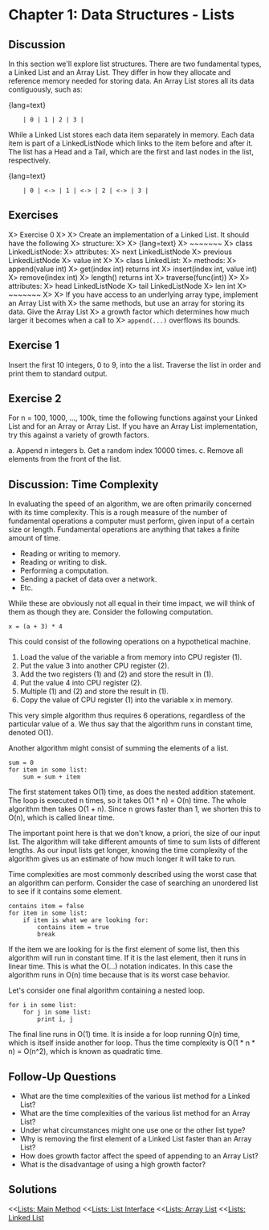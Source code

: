 Chapter 1: Data Structures - Lists
==================================

Discussion
----------
In this section we'll explore list structures. There are two fundamental types, a Linked List and an Array List. They differ in how they allocate and reference memory needed for storing data. An Array List stores all its data contiguously, such as:

{lang=text}
~~~~~~~
	| 0 | 1 | 2 | 3 |
~~~~~~~

While a Linked List stores each data item separately in memory. Each data item is part of a LinkedListNode which links to the item before and after it. The list has a Head and a Tail, which are the first and last nodes in the list, respectively.

{lang=text}
~~~~~~~
	| 0 | <-> | 1 | <-> | 2 | <-> | 3 |
~~~~~~~


Exercises
---------

X> Exercise 0
X> 
X> Create an implementation of a Linked List. It should have the following
X> structure:
X> 
X> {lang=text}
X> ~~~~~~~
X> class LinkedListNode:
X>     attributes:
X>         next LinkedListNode
X>         previous LinkedListNode
X>         value int
X> 
X> class LinkedList:
X>     methods:
X>         append(value int)
X>         get(index int) returns int
X>         insert(index int, value int)
X>         remove(index int)
X>         length() returns int
X>         traverse(func(int))
X> 
X>     attributes:
X>         head LinkedListNode
X>         tail LinkedListNode
X>         len int
X> ~~~~~~~
X> 
X> If you have access to an underlying array type, implement an Array List with
X> the same methods, but use an array for storing its data. Give the Array List
X> a growth factor which determines how much larger it becomes when a call to 
X> `append(...)` overflows its bounds.


Exercise 1
----------
Insert the first 10 integers, 0 to 9, into the a list. Traverse the list in
order and print them to standard output.


Exercise 2
----------
For n = 100, 1000, ..., 100k, time the following functions against your Linked
List and for an Array or Array List. If you have an Array List implementation,
try this against a variety of growth factors.

a. Append n integers
b. Get a random index 10000 times.
c. Remove all elements from the front of the list.


Discussion: Time Complexity
---------------------------
In evaluating the speed of an algorithm, we are often primarily concerned with
its time complexity. This is a rough measure of the number of fundamental
operations a computer must perform, given input of a certain size or length.
Fundamental operations are anything that takes a finite amount of time.

- Reading or writing to memory.
- Reading or writing to disk.
- Performing a computation.
- Sending a packet of data over a network.
- Etc.

While these are obviously not all equal in their time impact, we will think of
them as though they are. Consider the following computation.

	x = (a + 3) * 4

This could consist of the following operations on a hypothetical machine.

1. Load the value of the variable a from memory into CPU register (1).
1. Put the value 3 into another CPU register (2).
1. Add the two registers (1) and (2) and store the result in (1).
1. Put the value 4 into CPU register (2).
1. Multiple (1) and (2) and store the result in (1).
1. Copy the value of CPU register (1) into the variable x in memory.

This very simple algorithm thus requires 6 operations, regardless of the
particular value of a. We thus say that the algorithm runs in constant time,
denoted O(1).

Another algorithm might consist of summing the elements of a list.

	sum = 0
	for item in some list:
		sum = sum + item

The first statement takes O(1) time, as does the nested addition statement.
The loop is executed n times, so it takes O(1 * n) = O(n) time. The whole
algorithm then takes O(1 + n). Since n grows faster than 1, we shorten this
to O(n), which is called linear time.

The important point here is that we don't know, a priori, the size of our
input list. The algorithm will take different amounts of time to sum lists
of different lengths. As our input lists get longer, knowing the time 
complexity of the algorithm gives us an estimate of how much longer it will
take to run.

Time complexities are most commonly described using the worst case that an 
algorithm can perform. Consider the case of searching an unordered list to see
if it contains some element.

	contains item = false
	for item in some list:
		if item is what we are looking for:
			contains item = true
			break

If the item we are looking for is the first element of some list, then this
algorithm will run in constant time. If it is the last element, then it runs 
in linear time. This is what the O(...) notation indicates. In this case the
algorithm runs in O(n) time because that is its worst case behavior.

Let's consider one final algorithm containing a nested loop.

	for i in some list:
		for j in some list:
			print i, j

The final line runs in O(1) time. It is inside a for loop running O(n) time,
which is itself inside another for loop. Thus the time complexity is 
O(1 * n * n) = O(n^2), which is known as quadratic time.


Follow-Up Questions
-------------------
- What are the time complexities of the various list method for a Linked List?
- What are the time complexities of the various list method for an Array List?
- Under what circumstances might one use one or the other list type?
- Why is removing the first element of a Linked List faster than an Array List?
- How does growth factor affect the speed of appending to an Array List?
- What is the disadvantage of using a high growth factor?


Solutions
---------
<<[Lists: Main Method](../csbc-bin/DataStructures_01_Lists.go)
<<[Lists: List Interface](../csbc-bin/DataStructures_01_Lists.go)
<<[Lists: Array List](../csbc-bin/DataStructures_01_Lists.go)
<<[Lists: Linked List](../csbc-bin/DataStructures_01_Lists.go)
